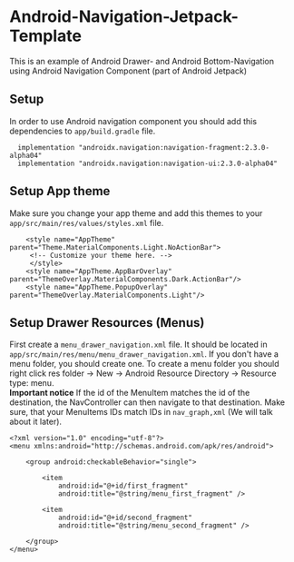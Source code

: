 # Android-Navigation-Jetpack-Template
This is an example of Android Drawer- and Android Bottom-Navigation using Android Navigation Component (part of Android Jetpack)
## Setup
In order to use Android navigation component you should add this dependencies to ```app/build.gradle``` file.
```
  implementation "androidx.navigation:navigation-fragment:2.3.0-alpha04"
  implementation "androidx.navigation:navigation-ui:2.3.0-alpha04"
````
## Setup App theme
Make sure you change your app theme and add this themes to your ``` app/src/main/res/values/styles.xml``` file.
```
    <style name="AppTheme" parent="Theme.MaterialComponents.Light.NoActionBar">
     <!-- Customize your theme here. --> 
     </style>
    <style name="AppTheme.AppBarOverlay" parent="ThemeOverlay.MaterialComponents.Dark.ActionBar"/>
    <style name="AppTheme.PopupOverlay" parent="ThemeOverlay.MaterialComponents.Light"/>
```
## Setup Drawer Resources (Menus)
First create a ```menu_drawer_navigation.xml``` file. It should be located in ```app/src/main/res/menu/menu_drawer_navigation.xml```. If you don't have a menu folder, you should create one. To create a menu folder you should right click res folder -> New -> Android Resource Directory -> Resource type: menu.\
**Important notice** If the id of the MenuItem matches the id of the destination, the NavController can then navigate to that destination. Make sure, that your MenuItems IDs match IDs in ```nav_graph,xml``` (We will talk about it later).
```
<?xml version="1.0" encoding="utf-8"?>
<menu xmlns:android="http://schemas.android.com/apk/res/android">

    <group android:checkableBehavior="single">

        <item
            android:id="@+id/first_fragment"
            android:title="@string/menu_first_fragment" />

        <item
            android:id="@+id/second_fragment"
            android:title="@string/menu_second_fragment" />

    </group>
</menu>
```
